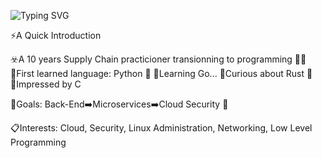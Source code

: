 ![Typing SVG](https://readme-typing-svg.demolab.com/?lines=Hello+Folks+!+👋🏼)


⚡A Quick Introduction

☣️A 10 years Supply Chain practicioner transionning to programming 💪🏼
  🔸First learned language: Python 🐍
  🔸Learning Go...
  🔸Curious about Rust 🦀
  🔸Impressed by C

🎯Goals: Back-End➡️Microservices➡️Cloud Security 🚀

📋Interests: Cloud, Security, Linux Administration, Networking, Low Level Programming
